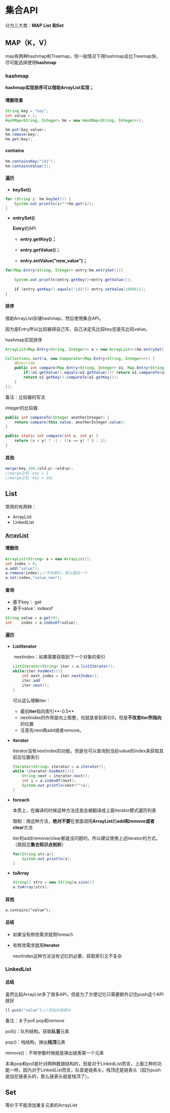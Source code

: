 # 集合API
分为三大类：**MAP List  和Set**

## MAP（K，V）
map有两种hashmap和Treemap，但一般情况下用hashmap会比Treemap快，尽可能选择使用**hashmap**

### hashmap



**hashmap实现排序可以借助ArrayList实现；**

#### 增删改查

```java
String key = "key";
int value = 1;
HashMap<String, Integer> hm = new HashMap<String, Integer>();

hm.put(key,value);
hm.remove(key);
hm.get(key);
```



#### contains

```java
hm.containsKey("id1");
hm.containsValue(1);
```



#### 遍历

- **keySet()**

```java
for (String i: hm.keySet()) {
    System.out.println(i+""+hm.get(i));
}
```

- **entrySet()**

  **Entry**的API

  - **entry.getKey()；**

  - **entry.getValue()；**

  - **entry.setValue("new_value")；**

```java
for(Map.Entry<String, Integer> entry:hm.entrySet()){
    
    System.out.println(entry.getKey()+entry.getValue());
    
    if (entry.getKey().equals("id1")) entry.setValue(1008611);
}
```



#### 排序

借助ArrayList存储hashmap，然后使用集合API。

因为是Entry所以比较器得自己写，自己决定先比较key还是先比较value。

hashmap实现排序

```java
ArrayList<Map.Entry<String, Integer>> a = new ArrayList<>(hm.entrySet());

Collections.sort(a, new Comparator<Map.Entry<String, Integer>>() {
    @Override
    public int compare(Map.Entry<String, Integer> o1, Map.Entry<String, Integer> o2) {
        if(!o1.getValue().equals(o2.getValue())) return o1.compareTo(o2);
        return o1.getKey().compareTo(o2.getKey());
    }
});
```



备注：比较器的写法

integer的比较器

```java
public int compareTo(Integer anotherInteger) {
    return compare(this.value, anotherInteger.value);
}

public static int compare(int x, int y) {
    return (x < y) ? -1 : ((x == y) ? 0 : 1);
}
```





#### 其他

```java
merge(key,100,(old,p)->old+p);
//merge之前：key = 1
//merge之后：key = 101
```



## List

常用的有两种：

- ArrayList
- LinkedList



### [ArrayList]()

#### 增删改

```java
ArrayList<String> a = new ArrayList();
int index = 0;
a.add("value");
a.remove(index);//不加索引，默认最后一个
a.set(index,"value_new");
```


#### 查询

- 基于key：   get
- 基于value：indexof

```java
String value = a.get(0);
int    index = a.indexOf(value);
```



#### 遍历

- **ListIterator**

  ​	nextindex：如果需要获取到下一个对象的索引

  ```java
  ListIterator<String> iter = a.listIterator();
  while(iter.hasNext()){
      int next_index = iter.nextIndex();
      iter.add
      iter.next();
  }
  ```

  可以这么理解iter：

  - 最初**iter**指向索引**-0.5**
  - nextIndex的作用是向上取整，也就是拿到索引0，但是**不改变iter所指向**的位置
  - 注意先next再add或者remove。

- **iterator**

  iterator没有nextindex的功能，但是也可以查询到当前value的index来获取其前后位置索引

  ```java
  Iterator<String> iterator = a.iterator();
  while (iterator.hasNext()){
      String next = iterator.next();
      int i = a.indexOf(next);
      System.out.println(next+""+i);
  }
  ```

- **foreach**

  本质上，在编译的时候这种方法还是会被翻译成上面iterator模式遍历列表

  限制：用这种方法，**绝对不要**在里面调用**ArrayList**的**add和remove或者clear**方法

  iter的add/remove/clear都是没问题的，所以建议使用上述iterator的方式。（原因见**集合知识点剖析**）

  ```java
  for(String str:a){
      System.out.println(s);
  }
  ```

- **toArray**

  ```java
  String[] strs = new String[a.size()]
  a.toArray(strs);
  
  ```

#### 其他

```
a.contains("value");
```



#### 总结

- 如果没有修改需求就用foreach

- 有修改需求就用**iterator**

  nextIndex这种方法没有记忆的必要，获取索引又不复杂


### LinkedList

#### 总结

虽然比起ArrayList多了很多API，但是为了方便记忆只需要额外记住push这个API就好

```java
ll.push("value");//添加在链表头
```



备注：关于poll  pop和remove

poll()：队列结构，获取**队首**元素

pop()：栈结构，弹出**栈顶**元素

remove()：不带参数时候就是弹出链表第一个元素

本来pop和poll是针对两种数据结构的，但是对于LinkedList而言，上面三种的功能一样，因为对于LinkedList而言，队首是链表头，栈顶还是链表头（因为push是加在链表头的，那么链表头就是栈顶了）。





## Set

等价于不能添加重复元素的ArrayList